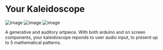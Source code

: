 # Your Kaleidoscope

![image](https://user-images.githubusercontent.com/71574223/222864337-a00a00bd-ef44-44d9-82c8-ea1422176bc8.png)
![image](https://user-images.githubusercontent.com/71574223/222864365-656eac5f-a643-45e8-84df-eda083bf3085.png)
![image](https://user-images.githubusercontent.com/71574223/222864384-a3468283-53db-4e31-912c-23f320ca1f52.png)

A generative and auditory artpiece. With both arduino and on screen components, your kaleidoscope reponds to user audio input, to present up to 5 mathematical patterns. 
